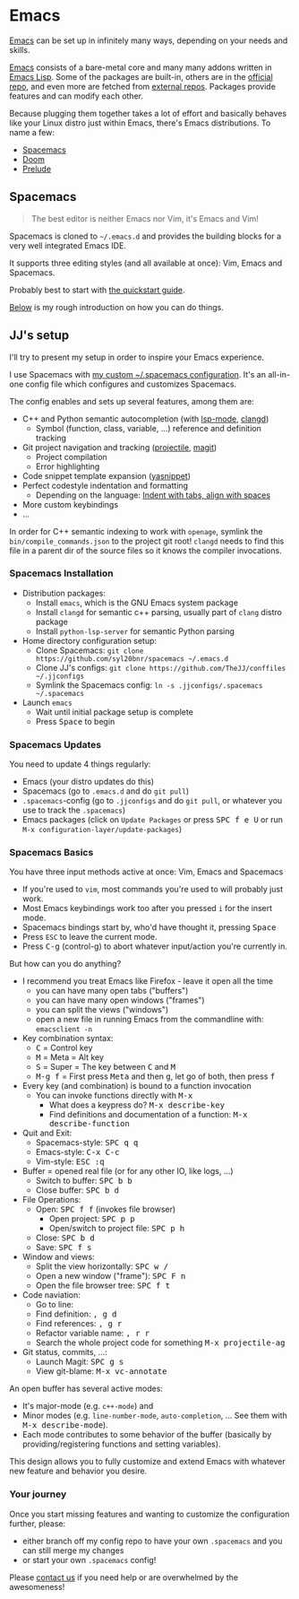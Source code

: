 # Emacs

[Emacs](https://www.gnu.org/software/emacs/) can be set up in infinitely many ways, depending on your needs and skills.

[Emacs](https://www.gnu.org/software/emacs/tour/) consists of a bare-metal core and many many addons written in [Emacs Lisp](https://en.wikipedia.org/wiki/Emacs_Lisp).
Some of the packages are built-in, others are in the [official repo](https://elpa.gnu.org/), and even more are fetched from [external repos](https://melpa.org).
Packages provide features and can modify each other.

Because plugging them together takes a lot of effort and basically behaves like your Linux distro just within Emacs, there's Emacs distributions.
To name a few:

* [Spacemacs](https://www.spacemacs.org/)
* [Doom](https://github.com/hlissner/doom-emacs)
* [Prelude](https://prelude.emacsredux.com)


## Spacemacs

> The best editor is neither Emacs nor Vim, it's Emacs and Vim!

Spacemacs is cloned to `~/.emacs.d` and provides the building blocks for a very well integrated Emacs IDE.

It supports three editing styles (and all available at once): Vim, Emacs and Spacemacs.

Probably best to start with [the quickstart guide](https://www.spacemacs.org/doc/QUICK_START.html).

[Below](#spacemacs-basics) is my rough introduction on how you can do things.


## JJ's setup

I'll try to present my setup in order to inspire your Emacs experience.

I use Spacemacs with [my custom ~/.spacemacs configuration](https://github.com/TheJJ/conffiles/blob/master/.spacemacs).
It's an all-in-one config file which configures and customizes Spacemacs.

The config enables and sets up several features, among them are:

* C++ and Python semantic autocompletion (with [lsp-mode](https://emacs-lsp.github.io/), [clangd](https://clangd.llvm.org/))
  * Symbol (function, class, variable, ...) reference and definition tracking
* Git project navigation and tracking ([projectile](https://projectile.mx/), [magit](https://magit.vc/))
  * Project compilation
  * Error highlighting
* Code snippet template expansion ([yasnippet](https://joaotavora.github.io/yasnippet/))
* Perfect codestyle indentation and formatting
  * Depending on the language: [Indent with tabs, align with spaces](/doc/code_style/tabs_n_spaces.md)
* More custom keybindings
* ...


In order for C++ semantic indexing to work with `openage`, symlink the `bin/compile_commands.json` to the project git root!
`clangd` needs to find this file in a parent dir of the source files so it knows the compiler invocations.

### Spacemacs Installation

* Distribution packages:
  * Install `emacs`, which is the GNU Emacs system package
  * Install `clangd` for semantic c++ parsing, usually part of `clang` distro package
  * Install `python-lsp-server` for semantic Python parsing
* Home directory configuration setup:
  * Clone Spacemacs: `git clone https://github.com/syl20bnr/spacemacs ~/.emacs.d`
  * Clone JJ's configs: `git clone https://github.com/TheJJ/conffiles ~/.jjconfigs`
  * Symlink the Spacemacs config: `ln -s .jjconfigs/.spacemacs ~/.spacemacs`
* Launch `emacs`
  * Wait until initial package setup is complete
  * Press <kbd>Space</kbd> to begin


### Spacemacs Updates

You need to update 4 things regularly:
* Emacs (your distro updates do this)
* Spacemacs (go to `.emacs.d` and do `git pull`)
* `.spacemacs`-config (go to `.jjconfigs` and do `git pull`, or whatever you use to track the `.spacemacs`)
* Emacs packages (click on `Update Packages` or press <kbd>SPC f e U</kbd> or run `M-x configuration-layer/update-packages`)


### Spacemacs Basics

You have three input methods active at once: Vim, Emacs and Spacemacs
* If you're used to `vim`, most commands you're used to will probably just work.
* Most Emacs keybindings work too after you pressed `i` for the insert mode.
* Spacemacs bindings start by, who'd have thought it, pressing <kbd>Space</kbd>
* Press `ESC` to leave the current mode.
* Press <kbd>C-g</kbd> (control-g) to abort whatever input/action you're currently in.

But how can you do anything?

* I recommend you treat Emacs like Firefox - leave it open all the time
  * you can have many open tabs ("buffers")
  * you can have many open windows ("frames")
  * you can split the views ("windows")
  * open a new file in running Emacs from the commandline with: `emacsclient -n`
* Key combination syntax:
  * <kbd>C</kbd> = Control key
  * <kbd>M</kbd> = Meta = Alt key
  * <kbd>S</kbd> = Super = The key between <kbd>C</kbd> and <kbd>M</kbd>
  * <kbd>M-g f</kbd> = First press <kbd>Meta</kbd> and then <kbd>g</kbd>, let go of both, then press <kbd>f</kbd>
* Every key (and combination) is bound to a function invocation
  * You can invoke functions directly with <kbd>M-x</kbd>
    * What does a keypress do? <kbd>M-x describe-key</kbd>
    * Find definitions and documentation of a function: <kbd>M-x describe-function</kbd>
* Quit and Exit:
  * Spacemacs-style: <kbd>SPC q q</kbd>
  * Emacs-style: <kbd>C-x C-c</kbd>
  * Vim-style: <kbd>ESC :q</kbd>
* Buffer = opened real file (or for any other IO, like logs, ...)
  * Switch to buffer: <kbd>SPC b b</kbd>
  * Close buffer: <kbd>SPC b d</kbd>
* File Operations:
  * Open: <kbd>SPC f f</kbd> (invokes file browser)
    * Open project: <kbd>SPC p p</kbd>
    * Open/switch to project file: <kbd>SPC p h</kbd>
  * Close: <kbd>SPC b d</kbd>
  * Save: <kbd>SPC f s<kbd>
* Window and views:
  * Split the view horizontally: <kbd>SPC w /</kbd>
  * Open a new window ("frame"): <kbd>SPC F n</kbd>
  * Open the file browser tree: <kbd>SPC f t</kbd>
* Code naviation:
  * Go to line: <kbd></kbd>
  * Find definition: <kbd>, g d</kbd>
  * Find references: <kbd>, g r</kbd>
  * Refactor variable name: <kbd>, r r</kbd>
  * Search the whole project code for something <kbd>M-x projectile-ag</kbd>
* Git status, commits, ...:
  * Launch Magit: <kbd>SPC g s</kbd>
  * View git-blame: <kbd>M-x vc-annotate</kbd>


An open buffer has several active modes:
* It's major-mode (e.g. `c++-mode`) and
* Minor modes (e.g. `line-number-mode`, `auto-completion`, ... See them with <kbd>M-x describe-mode</kbd>).
* Each mode contributes to some behavior of the buffer (basically by providing/registering functions and setting variables).

This design allows you to fully customize and extend Emacs with whatever new feature and behavior you desire.


### Your journey

Once you start missing features and wanting to customize the configuration further, please:
* either branch off my config repo to have your own `.spacemacs` and you can still merge my changes
* or start your own `.spacemacs` config!

Please [contact us](/#contact) if you need help or are overwhelmed by the awesomeness!
